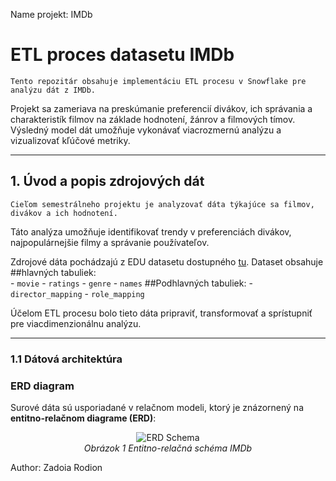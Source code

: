 Name projekt: IMDb 

# **ETL proces datasetu IMDb**
    Tento repozitár obsahuje implementáciu ETL procesu v Snowflake pre analýzu dát z IMDb.
Projekt sa zameriava na preskúmanie preferencií divákov, ich správania a charakteristík filmov na základe hodnotení, žánrov a filmových tímov. Výsledný model dát umožňuje vykonávať viacrozmernú analýzu a vizualizovať kľúčové metriky.

_______________________

## **1. Úvod a popis zdrojových dát**
    Cieľom semestrálneho projektu je analyzovať dáta týkajúce sa filmov, divákov a ich hodnotení.
Táto analýza umožňuje identifikovať trendy v preferenciách divákov, najpopulárnejšie filmy a správanie používateľov.

Zdrojové dáta pochádzajú z EDU datasetu dostupného [tu](https://edu.ukf.sk/mod/folder/view.php?id=252868). Dataset obsahuje
    ##hlavných tabuliek:          
        - `movie`
        - `ratings`
        - `genre`
        - `names`
    ##Podhlavných tabuliek:
        - `director_mapping`
        - `role_mapping`

Účelom ETL procesu bolo tieto dáta pripraviť, transformovať a sprístupniť pre viacdimenzionálnu analýzu.


_______________________


### **1.1 Dátová architektúra**

### **ERD diagram**
Surové dáta sú usporiadané v relačnom modeli, ktorý je znázornený na **entitno-relačnom diagrame (ERD)**:

<p align="center">
  <img src="..." alt="ERD Schema">
  <br>
  <em>Obrázok 1 Entitno-relačná schéma IMDb</em>
</p>


Author: Zadoia Rodion  